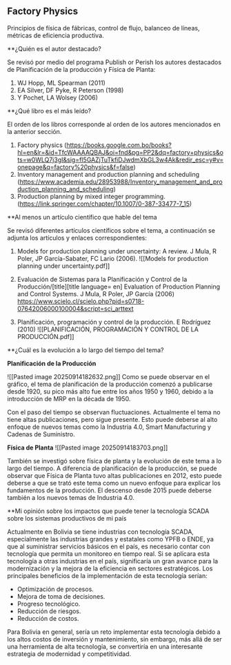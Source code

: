 ## Factory Physics

Principios de física de fábricas, control de
flujo, balanceo de líneas, métricas de
eficiencia productiva.

**¿Quién es el autor destacado?

Se revisó por medio del programa Publish or Perish los autores destacados de Planificación de la producción y Física de Planta:

1. WJ Hopp, ML Spearman (2011)
2. EA Silver, DF Pyke, R Peterson (1998)
3.  Y Pochet, LA Wolsey (2006)

**¿Qué libro es el más leído?

El orden de los libros corresponde al orden de los autores mencionados en la anterior sección.  

1. Factory physics (https://books.google.com.bo/books?hl=en&lr=&id=TfcWAAAAQBAJ&oi=fnd&pg=PP2&dq=factory+physics&ots=w0WLQ7j3gI&sig=fI5GAZjTuTkfiDJwdmXbGL3w4Ak&redir_esc=y#v=onepage&q=factory%20physics&f=false)
2. Inventory management and production planning and scheduling (https://www.academia.edu/28953988/Inventory_management_and_production_planning_and_scheduling)
3. Production planning by mixed integer programming. (https://link.springer.com/chapter/10.1007/0-387-33477-7_15)


**Al menos un artículo científico que hable del tema

Se revisó diferentes artículos científicos sobre el tema, a continuación se adjunta los artículos y enlaces correspondientes:

1. Models for production planning under uncertainty: A review. J Mula, R Poler, JP García-Sabater, FC Lario (2006). 
![[Models for production planning under uncertainty.pdf]]

2. Evaluación de Sistemas para la Planificación y Control de la Producción/[title][title language= en] Evaluation of Production Planning and Control Systems. J Mula, R Poler, JP García (2006)
https://www.scielo.cl/scielo.php?pid=s0718-07642006000100004&script=sci_arttext

3. Planificación, programación y control de la producción. E Rodríguez (2010)
![[PLANIFICACIÓN, PROGRAMACIÓN Y CONTROL DE LA PRODUCCIÓN.pdf]]

**¿Cuál es la evolución a lo largo del tiempo del tema?

**Planificación de la Producción**

![[Pasted image 20250914182632.png]]
Como se puede observar en el gráfico, el tema de planificación de la producción comenzó a publicarse desde 1920, su pico más alto fue entre los años 1950 y 1960, debido a la introducción de MRP en la década de 1950. 

Con el paso del tiempo se observan fluctuaciones. Actualmente el tema no tiene altas publicaciones, pero sigue presente. Esto puede deberse al alto enfoque de nuevos temas como la Industria 4.0, Smart Manufacturing y Cadenas de Suministro.

**Física de Planta**
![[Pasted image 20250914183703.png]]

También se investigó sobre física de planta y la evolución de este tema a lo largo del tiempo. A diferencia de planificación de la producción, se puede observar que Física de Planta tuvo altas publicaciones en 2012, esto puede deberse a que se trató este tema como un nuevo enfoque para explicar los fundamentos de la producción. El descenso desde 2015 puede deberse también a los nuevos temas de Industria 4.0.

**Mi opinión sobre los impactos que puede tener la tecnología SCADA sobre los sistemas productivos de mi país

Actualmente en Bolivia se tiene industrias con tecnología SCADA, especialmente las industrias grandes y estatales como YPFB o ENDE, ya que al suministrar servicios básicos en el país, es necesario contar con tecnología que permita un monitoreo en tiempo real. Si se aplicara esta tecnología a otras industrias en el país, significaría un gran avance para la modernización y la mejora de la eficiencia en sectores estratégicos. Los principales beneficios de la implementación de esta tecnología serían:

- Optimización de procesos.
- Mejora de toma de decisiones.
- Progreso tecnológico.
- Reducción de riesgos.
- Reducción de costos.

Para Bolivia en general, sería un reto implementar esta tecnología debido a los altos costos de inversión y mantenimiento, sin embargo, más allá de ser una herramienta de alta tecnología, se convertiría en una interesante estrategia de modernidad y competitividad. 






